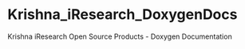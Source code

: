 Krishna_iResearch_DoxygenDocs
=============================

Krishna iResearch Open Source Products - Doxygen Documentation

